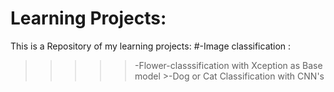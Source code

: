 # Learning Projects:
This is a Repository of my learning projects:
  #-Image classification :
  >>>>>-Flower-classsification with Xception as Base model
      >-Dog or Cat Classification with CNN's

